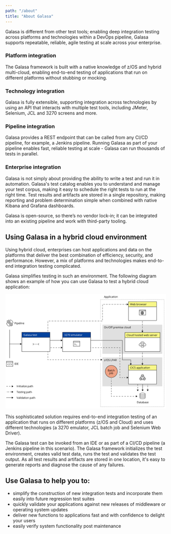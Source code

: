 ```yaml
---
path: "/about"
title: "About Galasa"
---
```


Galasa is different from other test tools; enabling deep integration testing across platforms and technologies within a DevOps pipeline, Galasa supports repeatable, reliable, agile testing at scale across your enterprise.

### Platform integration
The Galasa framework is built with a native knowledge of z/OS and hybrid multi-cloud, enabling end-to-end testing of applications that run on different platforms without stubbing or mocking. 

### Technology integration
Galasa is fully extensible, supporting integration across technologies by using an API that interacts with multiple test tools, including JMeter, Selenium, JCL and 3270 screens and more. 

### Pipeline integration
Galasa provides a REST endpoint that can be called from any CI/CD pipeline, for example, a Jenkins pipeline. Running Galasa as part of your pipeline enables fast, reliable testing at scale - Galasa can run thousands of tests in parallel. 

### Enterprise integration
Galasa is not simply about providing the ability to write a test and run it in automation.  Galasa's test catalog enables you to understand and manage your test corpus, making it easy to schedule the right tests to run at the right time. Test results and artifacts are stored in a single repository, making reporting and problem determination simple when combined with native Kibana and Grafana dashboards. 

Galasa is open-source, so there’s no vendor lock-in; it can be integrated into an existing pipeline and work with third-party tooling. 



## Using Galasa in a hybrid cloud environment

Using hybrid cloud, enterprises can host applications and data on the platforms that deliver the best combination of efficiency, security, and performance. However, a mix of platforms and technologies makes end-to-end integration testing complicated.

Galasa simplifies testing in such an environment. The following diagram shows an example of how you can use Galasa to test a hybrid cloud application:  

![Galasa in hybrid cloud](galasa-hybrid-cloud.svg)

This sophisticated solution requires end-to-end integration testing of an application that runs on different platforms (z/OS and Cloud) and uses different technologies (a 3270 emulator, JCL batch job and Selenium Web Driver). 

The Galasa test can be invoked from an IDE or as part of a CI/CD pipeline (a Jenkins pipeline in this scenario). The Galasa framework initializes the test environment, creates valid test data, runs the test and validates the test output. As all test results and artifacts are stored in one location, it's easy to generate reports and diagnose the cause of any failures.


## Use Galasa to help you to: 

-	simplify the construction of new integration tests and incorporate them easily into future regression test suites
-	quickly validate your applications against new releases of middleware or operating system updates
-	deliver new functions to applications fast and with confidence to delight your users 
-	easily verify system functionality post maintenance

